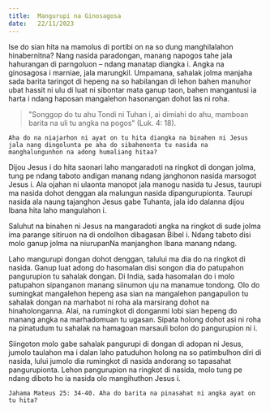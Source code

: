 ```yaml
---
title:  Mangurupi na Ginosagosa
date:   22/11/2023
---
```


Ise do sian hita na mamolus di portibi on na so dung manghilalahon hinabernitna? Nang nasida paradongan, manang napogos tahe jala hahurangan di parngoluon – ndang manatap diangka i. Angka na ginosagosa i marniae, jala marungkil. Umpamana, sahalak jolma manjaha sada barita taringot di hepeng na so habilangan di lehon bahen manuhor ubat hassit ni ulu di luat ni sibontar mata ganup taon, bahen mangantusi ia harta i ndang haposan mangalehon hasonangan dohot las ni roha.

> <p></p>
> "Songgop do tu ahu Tondi ni Tuhan i, ai dimiahi do ahu, mamboan barita na uli tu angka na pogos” (Luk. 4: 18).

`Aha do na niajarhon ni ayat on tu hita diangka na binahen ni Jesus jala nang dingolunta pe aha do sibahenonta tu nasida na manghalungunhon na adong humaliang hitaa?`

Dijou Jesus i do hita saonari laho mangaradoti na ringkot di dongan jolma, tung pe ndang taboto andigan manang ndang janghonon nasida marsogot Jesus i. Ala ojahan ni ulaonta manopot jala manogu nasida tu Jesus, taurupi ma nasida dohot denggan ala malungun nasida dipangurupionta. Taurupi nasida ala naung tajanghon Jesus gabe Tuhanta, jala ido dalanna dijou Ibana hita laho mangulahon i.

Saluhut na binahen ni Jesus na mangaradoti angka na ringkot di sude jolma ima parange sitiruon na di ondolhon dibagasan Bibel i. Ndang taboto disi molo ganup jolma na niurupanNa manjanghon Ibana manang ndang.

Laho mangurupi dongan dohot denggan, talului ma dia do na ringkot di nasida. Ganup luat adong do hasomalan disi songon dia do patupahon pangurupion tu sahalak dongan. Di India, sada hasomalan do i molo patupahon sipanganon manang siinumon uju na manamue tondong. Olo do sumingkat mangalehon hepeng asa sian na mangalehon pangapulion tu sahalak dongan na marhabot ni roha ala marsirang dohot na hinaholonganna. Alai, na rumingkot di donganmi lobi sian hepeng do manang angka na marhadomuan tu ugasan. Sipata holong dohot asi ni roha na pinatudum tu sahalak na hamagoan marsauli bolon do pangurupion ni i.

Siingoton molo gabe sahalak pangurupi di dongan di adopan ni Jesus, jumolo taulahon ma i dalan laho patuduhon holong na so patimbulhon diri di nasida, lului jumolo dia rumingkot di nasida andorang so tapasahat pangurupionta. Lehon pangurupion na ringkot di nasida, molo tung pe ndang diboto ho ia nasida olo mangihuthon Jesus i.

`Jahama Mateus 25: 34-40. Aha do barita na pinasahat ni angka ayat on tu hita?`